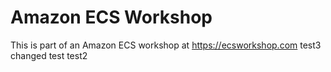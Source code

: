 # Amazon ECS Workshop

This is part of an Amazon ECS workshop at https://ecsworkshop.com
test3
changed test
test2
